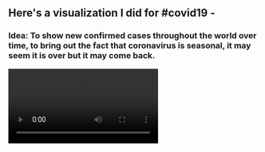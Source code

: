 ## Here's a visualization I did for #covid19  -

### Idea: To show new confirmed cases throughout the world over time, to bring out the fact that coronavirus is seasonal, it may seem it is over but it may come back.

<video src = "https://github.com/BikashPandey17/covid19/blob/master/infer_images/img1.jpeg?raw=true"></video>

